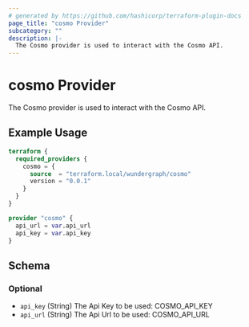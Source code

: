 ```yaml
---
# generated by https://github.com/hashicorp/terraform-plugin-docs
page_title: "cosmo Provider"
subcategory: ""
description: |-
  The Cosmo provider is used to interact with the Cosmo API.
---
```


# cosmo Provider

The Cosmo provider is used to interact with the Cosmo API.

## Example Usage

```terraform
terraform {
  required_providers {
    cosmo = {
      source  = "terraform.local/wundergraph/cosmo"
      version = "0.0.1"
    }
  }
}

provider "cosmo" {
  api_url = var.api_url
  api_key = var.api_key
}
```

<!-- schema generated by tfplugindocs -->
## Schema

### Optional

- `api_key` (String) The Api Key to be used: COSMO_API_KEY
- `api_url` (String) The Api Url to be used: COSMO_API_URL
